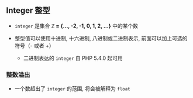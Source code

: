 ## Integer 整型
* `integer` 是集合 **ℤ = {..., -2, -1, 0, 1, 2, ...}** 中的某个数

* 整型值可以使用十进制, 十六进制, 八进制或二进制表示, 前面可以加上可选的符号（- 或者 +）
    * 二进制表达的 `integer` 自 PHP 5.4.0 起可用


### 整数溢出
* 一个数超出了 `integer` 的范围, 将会被解释为 `float`
